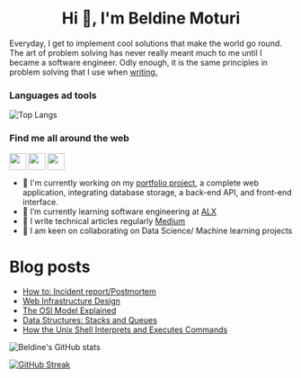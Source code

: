 <h1 align="center">Hi 👋, I'm Beldine Moturi</h1>


Everyday, I get to implement cool solutions that make the world go round. The art of problem solving has never really meant much to me until I became a software engineer. Odly enough, it is the same principles in problem solving that I use when [writing.](https://medium.com/@beldinemoturi)


### Languages ad tools
![Top Langs](https://github-readme-stats.vercel.app/api/top-langs/?username=Beldine-Moturi&theme=tokyonight)

### Find me all around the web
<p align="left">
<a href="https://twitter.com/BeldineMoturi" target="blank"><img align="center" src="https://github.com/mishmanners/MishManners/blob/master/socials/twitter%20(2).png" title = "Twitter" alt="" height="30" /></a>
<a href="https://www.linkedin.com/in/beldine-moturi-00811615a/" target="blank"><img align="center" src="https://github.com/mishmanners/MishManners/blob/master/socials/transparent-Linkedin-logo-icon.png" alt="" height="30" /></a>
<a href="https://www.instagram.com/beldine_moturi/" target="blank"><img align="center" src="https://github.com/mishmanners/MishManners/blob/master/socials/instagram.png" alt="" height="30" /></a>

- 🔭 I'm currently working on my [portfolio project](https://github.com/Beldine-Moturi/CreativesConnect), a complete web application, integrating database storage, a back-end API, and front-end interface.
- 🔭 I’m currently learning software engineering at [ALX](https://www.alxafrica.com/software/)
- 📝 I write technical articles regularly [Medium](https://medium.com/@beldinemoturi)
- 👯 I am keen on collaborating on Data Science/ Machine learning projects


<!--
**Beldine-Moturi/Beldine-Moturi** is a ✨ _special_ ✨ repository because its `README.md` (this file) appears on your GitHub profile.
-->

# Blog posts
<!-- BLOG-POST-LIST:START -->
- [How to: Incident report/Postmortem](https://medium.com/@beldinemoturi/how-to-incident-report-postmortem-858d8de57d32?source=rss-4511335ba1c6------2)
- [Web Infrastructure Design](https://medium.com/@beldinemoturi/web-infrastructure-design-80da33de9480?source=rss-4511335ba1c6------2)
- [The OSI Model Explained](https://medium.com/@beldinemoturi/the-osi-model-explained-f9c132fc5b99?source=rss-4511335ba1c6------2)
- [Data Structures: Stacks and Queues](https://medium.com/@beldinemoturi/data-structures-stacks-and-queues-35908a111999?source=rss-4511335ba1c6------2)
- [How the Unix Shell Interprets and Executes Commands](https://medium.com/@beldinemoturi/how-the-unix-shell-interprets-and-executes-commands-fc3351de0802?source=rss-4511335ba1c6------2)
<!-- BLOG-POST-LIST:END -->
  
![Beldine's GitHub stats](https://github-readme-stats.vercel.app/api?username=Beldine-Moturi&show_icons=true&theme=dark)

[![GitHub Streak](https://github-readme-streak-stats.herokuapp.com?user=Beldine-Moturi&theme=dark)](https://git.io/streak-stats)

